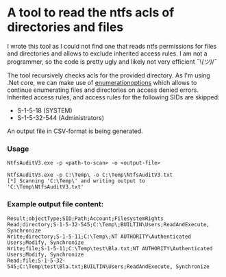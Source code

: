 # A tool to read the ntfs acls of directories and files

I wrote this tool as I could not find one that reads ntfs permissions for files and directories and allows to exclude inherited access rules.
I am not a programmer, so the code is pretty ugly and likely not very efficient  ¯\\_(ツ)_/¯

The tool recursively checks acls for the provided directory. As I'm using .Net core, we can make use of [enumerationoptions](https://learn.microsoft.com/en-us/dotnet/api/system.io.enumerationoptions?view=net-7.0) which allows to continue enumerating files and directories on access denied errors.
Inherited access rules, and access rules for the following SIDs are skipped:
- S-1-5-18 (SYSTEM)
- S-1-5-32-544 (Administrators)

An output file in CSV-format is being generated.

### Usage

```
NtfsAuditV3.exe -p <path-to-scan> -o <output-file>
```
```
NtfsAuditV3.exe -p C:\Temp\ -o C:\Temp\NtfsAuditV3.txt
[*] Scanning 'C:\Temp\' and writing output to 'C:\Temp\NtfsAuditV3.txt'
```
### Example output file content:

```
Result;objectType;SID;Path;Account;FilesystemRights
Read;directory;S-1-5-32-545;C:\Temp\;BUILTIN\Users;ReadAndExecute, Synchronize
Write;directory;S-1-5-11;C:\Temp\;NT AUTHORITY\Authenticated Users;Modify, Synchronize
Write;file;S-1-5-11;C:\Temp\test\Bla.txt;NT AUTHORITY\Authenticated Users;Modify, Synchronize
Read;file;S-1-5-32-545;C:\Temp\test\Bla.txt;BUILTIN\Users;ReadAndExecute, Synchronize
```

